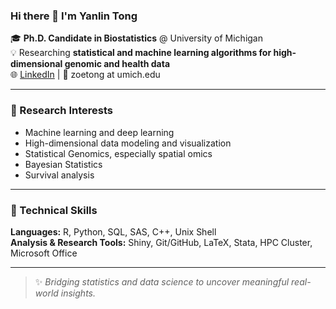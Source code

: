 ### Hi there 👋 I'm Yanlin Tong

🎓 **Ph.D. Candidate in Biostatistics** @ University of Michigan  
💡 Researching **statistical and machine learning algorithms for high-dimensional genomic and health data**  
🌐 [LinkedIn](https://www.linkedin.com/in/yanlin-tong-0001/) | 📧 zoetong at umich.edu

---

### 🔬 Research Interests
- Machine learning and deep learning
- High-dimensional data modeling and visualization
- Statistical Genomics, especially spatial omics 
- Bayesian Statistics
- Survival analysis

---

### 🧠 Technical Skills
**Languages:** R, Python, SQL, SAS, C++, Unix Shell  
**Analysis & Research Tools:** Shiny, Git/GitHub, LaTeX, Stata, HPC Cluster, Microsoft Office  

---

> ✨ *Bridging statistics and data science to uncover meaningful real-world insights.*
